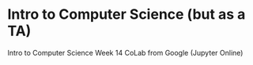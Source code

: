 # Intro to Computer Science (but as a TA)


Intro to Computer Science Week 14
CoLab from Google (Jupyter Online)